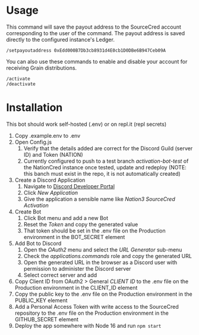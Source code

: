 # Usage
This command will save the payout address to the SourceCred account corresponding to the user of the command. The payout address is saved directly to the configured instance's Ledger.
```
/setpayoutaddress 0xEdd000B7Db3cb8931d4E0cb1D0DBe6B947Ceb09A
```

You can also use these commands to enable and disable your account for receiving Grain distributions.
```
/activate
/deactivate
```

# Installation
This bot should work self-hosted (.env) or on repl.it (repl secrets)

1. Copy .example.env to .env
2. Open Config.js
   1. Verify that the details added are correct for the Discord Guild (server ID) and Token (NATION)
   2. Currently configured to push to a test branch *activation-bot-test* of the NationCred instance once tested, update and redeploy (NOTE: this banch must exist in the repo, it is not automatically created)
3. Create a Discord Application
   1. Navigate to [Discord Developer Portal](https://discord.com/developers/applications)
   2. Click *New Application*
   3. Give the application a sensible name like *Nation3 SourceCred Activation*
4. Create Bot
   1. Click Bot menu and add a new Bot
   2. Reset the *Token* and copy the generated value
   3. That token should be set in the .env file on the Production environment in the BOT_SECRET element 
5. Add Bot to Discord
   1. Open the *OAuth2* menu and select the *URL Generator* sub-menu
   2. Check the *applications.commands* role and copy the generated URL
   3. Open the generated URL in the browser as a Discord user with permission to administer the Discord server
   4. Select correct server and add
6. Copy Client ID from OAuth2 > General *CLIENT ID* to the .env file on the Production environment in the CLIENT_ID element
7. Copy the public key to the .env file on the Production environment in the PUBLIC_KEY element 
8. Add a Personal Access Token with write access to the SourceCred repository to the .env file on the Production environment in the GITHUB_SECRET element
9. Deploy the app somewhere with Node 16 and run `npm start`
